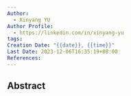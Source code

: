 ```yaml
---
Author:
  - Xinyang YU
Author Profile:
  - https://linkedin.com/in/xinyang-yu
tags: 
Creation Date: "{{date}}, {{time}}"
Last Date: 2023-12-06T16:35:19+08:00
References: 
---
```

## Abstract
